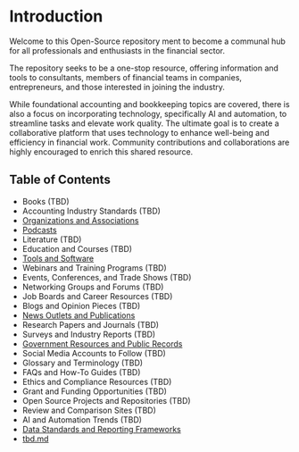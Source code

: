 # Introduction

Welcome to this Open-Source repository ment to become a communal hub for all professionals and enthusiasts in the financial sector.  

The repository seeks to be a one-stop resource, offering information and tools to consultants, members of financial teams in companies, entrepreneurs, and those interested in joining the industry.  

While foundational accounting and bookkeeping topics are covered, there is also a focus on incorporating technology, specifically AI and automation, to streamline tasks and elevate work quality. The ultimate goal is to create a collaborative platform that uses technology to enhance well-being and efficiency in financial work. Community contributions and collaborations are highly encouraged to enrich this shared resource.

## Table of Contents

- Books (TBD)
- Accounting Industry Standards (TBD)
- [Organizations and Associations](Organizations-and-Associations-in-the-Financial-Sector.md)
- [Podcasts](Podcasts.md])
- Literature (TBD)
- Education and Courses (TBD)
- [Tools and Software](Tools-and-Software-in-the-Financial-Sector.md)
- Webinars and Training Programs (TBD)
- Events, Conferences, and Trade Shows (TBD)
- Networking Groups and Forums (TBD)
- Job Boards and Career Resources (TBD)
- Blogs and Opinion Pieces (TBD)
- [News Outlets and Publications](News-Outlets-and-Publications.md)
- Research Papers and Journals (TBD)
- Surveys and Industry Reports (TBD)
- [Government Resources and Public Records](Government-Resources-and-Public-Records-in-the-Financial-Sector.md)
- Social Media Accounts to Follow (TBD)
- Glossary and Terminology (TBD)
- FAQs and How-To Guides (TBD)
- Ethics and Compliance Resources (TBD)
- Grant and Funding Opportunities (TBD)
- Open Source Projects and Repositories (TBD)
- Review and Comparison Sites (TBD)
- AI and Automation Trends (TBD)
- [Data Standards and Reporting Frameworks](Data-Standards-and-Reporting-Frameworks.md)
- [tbd.md](tbd.md)
